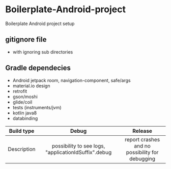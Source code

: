 # Boilerplate-Android-project
Boilerplate Android project setup

## gitignore file
- with ignoring sub directories

## Gradle dependecies
- Android jetpack room, navigation-component, safe/args 
- material.io design
- retrofit
- gson/moshi
- glide/coil
- tests (instruments/jvm)
- kotlin java8
- databinding


 
| Build type|Debug| Release|
|:-------------:|:-------------:|:-----:|
|Description| possibility to see logs, "applicationIdSuffix".debug |  report crashes and no possibility for debugging |
